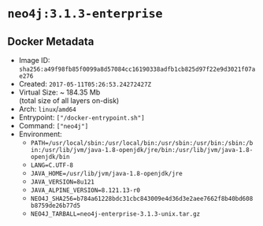 # `neo4j:3.1.3-enterprise`

## Docker Metadata

- Image ID: `sha256:a49f98fb85f0099a8d57084cc16190338adfb1cb825d97f22e9d3021f07ae276`
- Created: `2017-05-11T05:26:53.24272427Z`
- Virtual Size: ~ 184.35 Mb  
  (total size of all layers on-disk)
- Arch: `linux`/`amd64`
- Entrypoint: `["/docker-entrypoint.sh"]`
- Command: `["neo4j"]`
- Environment:
  - `PATH=/usr/local/sbin:/usr/local/bin:/usr/sbin:/usr/bin:/sbin:/bin:/usr/lib/jvm/java-1.8-openjdk/jre/bin:/usr/lib/jvm/java-1.8-openjdk/bin`
  - `LANG=C.UTF-8`
  - `JAVA_HOME=/usr/lib/jvm/java-1.8-openjdk/jre`
  - `JAVA_VERSION=8u121`
  - `JAVA_ALPINE_VERSION=8.121.13-r0`
  - `NEO4J_SHA256=b784a61228bdc31cbc843009e4d36d3e2aee7662f8b40bd608b8759de26b77d5`
  - `NEO4J_TARBALL=neo4j-enterprise-3.1.3-unix.tar.gz`

